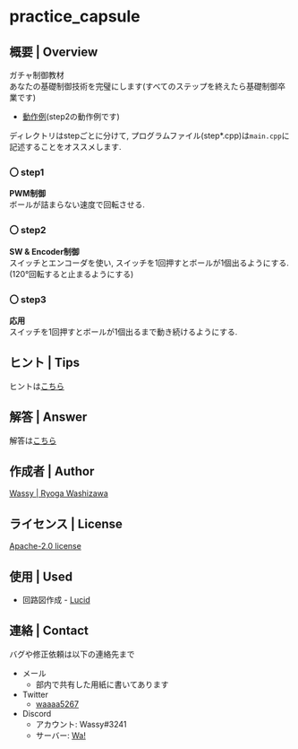 # practice_capsule

## **概要 | Overview**
ガチャ制御教材  
あなたの基礎制御技術を完璧にします(すべてのステップを終えたら基礎制御卒業です)  
- [動作例](https://twitter.com/waaaa5267/status/1647105068452429824?s=20)(step2の動作例です)

ディレクトリはstepごとに分けて, プログラムファイル(step*.cpp)は`main.cpp`に記述することをオススメします.

### 〇 step1
**PWM制御**  
ボールが詰まらない速度で回転させる.

### 〇 step2
**SW & Encoder制御**  
スイッチとエンコーダを使い, スイッチを1回押すとボールが1個出るようにする. (120°回転すると止まるようにする)

### 〇 step3
**応用**  
スイッチを1回押すとボールが1個出るまで動き続けるようにする.

## **ヒント | Tips**
ヒントは[こちら](https://github.com/wassy310/NITOC_Robocon/blob/master/practice_capsule/TIPS.md)

## **解答 | Answer**
解答は[こちら](https://github.com/wassy310/NITOC_Robocon/blob/master/practice_capsule/ANS.md)

## **作成者 | Author**
[Wassy | Ryoga Washizawa](https://github.com/wassy310)

## **ライセンス | License**
[Apache-2.0 license](https://github.com/apache/.github/blob/main/LICENSE)

## 使用 | Used
- 回路図作成 - [Lucid](https://lucid.app/documents#/documents?folder_id=home)

## **連絡 | Contact**
バグや修正依頼は以下の連絡先まで
- メール
  - 部内で共有した用紙に書いてあります
- Twitter
  - [waaaa5267](https://twitter.com/waaaa5267)
- Discord
  - アカウント: Wassy#3241
  - サーバー: [Wa!](https://discord.gg/uAUrUnwAh9)